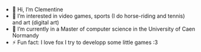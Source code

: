 - 👋 Hi, I’m Clementine
- 👀 I’m interested in video games, sports (I do horse-riding and tennis) and art (digital art)
- 🌱 I’m currently in a Master of computer science in the University of Caen Normandy
- ⚡ Fun fact: I love fox
                I try to developp some little games :3

<!---
Clementine2703/Clementine2703 is a ✨ special ✨ repository because its `README.md` (this file) appears on your GitHub profile.
You can click the Preview link to take a look at your changes.
--->
